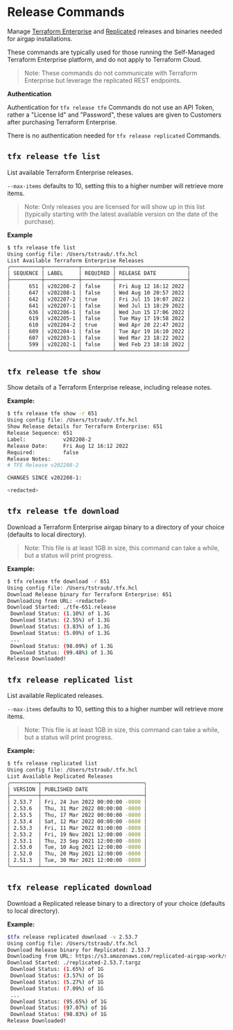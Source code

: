 # Release Commands

Manage <a href="https://www.terraform.io/enterprise" target="_blank">Terraform Enterprise</a> and <a href="https://www.replicated.com/" target="_blank">Replicated</a> releases and binaries needed for airgap installations.

These commands are typically used for those running the Self-Managed Terraform Enterprise platform, and do not apply to Terraform Cloud.

> Note: These commands do not communicate with Terraform Enterprise but leverage the replicated REST endpoints.

**Authentication**

Authentication for `tfx release tfe` Commands do not use an API Token, rather a "License Id" and "Password", these values are given to Customers after purchasing Terraform Enterprise.

There is no authentication needed for `tfx release replicated` Commands.

## `tfx release tfe list`

List available Terraform Enterprise releases.

`--max-items` defaults to 10, setting this to a higher number will retrieve more items.

> Note: Only releases you are licensed for will show up in this list (typically starting with the latest available version on the date of the purchase).

**Example**

```sh
$ tfx release tfe list
Using config file: /Users/tstraub/.tfx.hcl
List Available Terraform Enterprise Releases 
╭──────────┬───────────┬──────────┬───────────────────────╮
│ SEQUENCE │ LABEL     │ REQUIRED │ RELEASE DATE          │
├──────────┼───────────┼──────────┼───────────────────────┤
│      651 │ v202208-2 │ false    │ Fri Aug 12 16:12 2022 │
│      647 │ v202208-1 │ false    │ Wed Aug 10 20:57 2022 │
│      642 │ v202207-2 │ true     │ Fri Jul 15 19:07 2022 │
│      641 │ v202207-1 │ false    │ Wed Jul 13 18:29 2022 │
│      636 │ v202206-1 │ false    │ Wed Jun 15 17:06 2022 │
│      619 │ v202205-1 │ false    │ Tue May 17 19:58 2022 │
│      610 │ v202204-2 │ true     │ Wed Apr 20 22:47 2022 │
│      609 │ v202204-1 │ false    │ Tue Apr 19 16:10 2022 │
│      607 │ v202203-1 │ false    │ Wed Mar 23 18:22 2022 │
│      599 │ v202202-1 │ false    │ Wed Feb 23 18:18 2022 │
╰──────────┴───────────┴──────────┴───────────────────────╯
```

## `tfx release tfe show`

Show details of a Terraform Enterprise release, including release notes.

**Example:**

```sh
$ tfx release tfe show -r 651
Using config file: /Users/tstraub/.tfx.hcl
Show Release details for Terraform Enterprise: 651
Release Sequence: 651
Label:            v202208-2
Release Date:     Fri Aug 12 16:12 2022
Required:         false
Release Notes:    
# TFE Release v202208-2

CHANGES SINCE v202208-1:

<redacted>
```

## `tfx release tfe download`

Download a Terraform Enterprise airgap binary to a directory of your choice (defaults to local directory).

> Note: This file is at least 1GB in size, this command can take a while, but a status will print progress.

**Example:**

```sh
$ tfx release tfe download -r 651
Using config file: /Users/tstraub/.tfx.hcl
Download Release binary for Terraform Enterprise: 651
Downloading from URL: <redacted>
Download Started: ./tfe-651.release
 Download Status: (1.10%) of 1.3G
 Download Status: (2.55%) of 1.3G
 Download Status: (3.83%) of 1.3G
 Download Status: (5.09%) of 1.3G
 ...
 Download Status: (98.09%) of 1.3G
 Download Status: (99.48%) of 1.3G
Release Downloaded! 
```

## `tfx release replicated list`

List available Replicated releases.

`--max-items` defaults to 10, setting this to a higher number will retrieve more items.

> Note: This file is at least 1GB in size, this command can take a while, but a status will print progress.

**Example:**

```sh
$ tfx release replicated list
Using config file: /Users/tstraub/.tfx.hcl
List Available Replicated Releases 
╭─────────┬─────────────────────────────────╮
│ VERSION │ PUBLISHED DATE                  │
├─────────┼─────────────────────────────────┤
│ 2.53.7  │ Fri, 24 Jun 2022 00:00:00 -0800 │
│ 2.53.6  │ Thu, 31 Mar 2022 00:00:00 -0800 │
│ 2.53.5  │ Thu, 17 Mar 2022 00:00:00 -0800 │
│ 2.53.4  │ Sat, 12 Mar 2022 00:00:00 -0800 │
│ 2.53.3  │ Fri, 11 Mar 2022 01:00:00 -0800 │
│ 2.53.2  │ Fri, 19 Nov 2021 12:00:00 -0800 │
│ 2.53.1  │ Thu, 23 Sep 2021 12:00:00 -0800 │
│ 2.53.0  │ Tue, 10 Aug 2021 12:00:00 -0800 │
│ 2.52.0  │ Thu, 20 May 2021 12:00:00 -0800 │
│ 2.51.3  │ Tue, 30 Mar 2021 12:00:00 -0800 │
╰─────────┴─────────────────────────────────╯
```

## `tfx release replicated download`

Download a Replicated release binary to a directory of your choice (defaults to local directory).

**Example:**

```sh
$tfx release replicated download -v 2.53.7
Using config file: /Users/tstraub/.tfx.hcl
Download Release binary for Replicated: 2.53.7
Downloading from URL: https://s3.amazonaws.com/replicated-airgap-work/stable/replicated-2.53.7%2B2.53.7%2B2.53.7.tar.gz
Download Started: ./replicated-2.53.7.targz
 Download Status: (1.65%) of 1G
 Download Status: (3.57%) of 1G
 Download Status: (5.27%) of 1G
 Download Status: (7.09%) of 1G
 ...
 Download Status: (95.65%) of 1G
 Download Status: (97.07%) of 1G
 Download Status: (98.83%) of 1G
Release Downloaded! 
```
